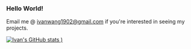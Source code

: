 ### Hello World!

Email me @ ivanwang1902@gmail.com if you're interested in seeing my projects.

[![Ivan's GitHub stats](https://github-readme-stats.vercel.app/api?username=webgence&theme=radical&show=reviews,discussions_started,discussions_answered,prs_merged,prs_merged_percentage)
)](https://github.com/webgence/github-readme-stats)

